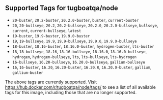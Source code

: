 ## Supported Tags for tugboatqa/node

* `20-buster`, `20.2-buster`, `20.2.0-buster`, `buster`, `current-buster`
* `20`, `20-bullseye`, `20.2`, `20.2-bullseye`, `20.2.0`, `20.2.0-bullseye`, `bullseye`, `current`, `current-bullseye`, `latest`
* `19-buster`, `19.9-buster`, `19.9.0-buster`
* `19`, `19-bullseye`, `19.9`, `19.9-bullseye`, `19.9.0`, `19.9.0-bullseye`
* `18-buster`, `18.16-buster`, `18.16.0-buster`, `hydrogen-buster`, `lts-buster`
* `18`, `18-bullseye`, `18.16`, `18.16-bullseye`, `18.16.0`, `18.16.0-bullseye`, `hydrogen`, `hydrogen-bullseye`, `lts`, `lts-bullseye`, `lts-hydrogen`
* `16-bullseye`, `16.20-bullseye`, `16.20.0-bullseye`, `gallium-bullseye`
* `16`, `16-buster`, `16.20`, `16.20-buster`, `16.20.0`, `16.20.0-buster`, `gallium`, `gallium-buster`

The above tags are currently supported. Visit https://hub.docker.com/r/tugboatqa/node/tags/ to see a list of all available tags for this image, including those that are no longer supported.
